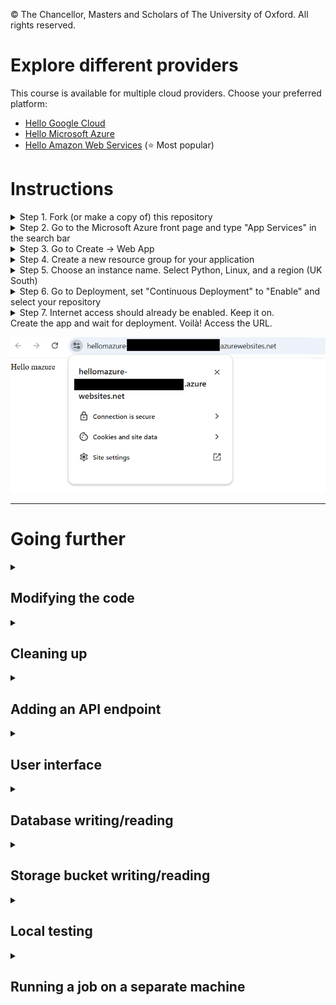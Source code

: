 © The Chancellor, Masters and Scholars of The University of Oxford. All rights reserved.

# Explore different providers

This course is available for multiple cloud providers. Choose your preferred platform:

- [Hello Google Cloud](https://github.com/Oxford-Research-Cloud-Competency-Centre/Hello-gcloud)
- [Hello Microsoft Azure](https://github.com/Oxford-Research-Cloud-Competency-Centre/Hello-mazure)
- [Hello Amazon Web Services](https://github.com/Oxford-Research-Cloud-Competency-Centre/Hello-aws) (⭐ Most popular)

# Instructions

<details>
<summary>Step 1. Fork (or make a copy of) this repository</summary>

![Step 2](README_images/download.png)

***
</details>
<details>
<summary>Step 2. Go to the Microsoft Azure front page and type "App Services" in the search bar</summary>

![Step 2](README_images/img1.png)

***
</details>
<details>
<summary>Step 3. Go to Create -> Web App</summary>

![Step 3](README_images/img2.png)

***
</details>
<details>
<summary>Step 4. Create a new resource group for your application</summary>

![Step 4](README_images/img6.png)

***
</details>
<details>
<summary>Step 5. Choose an instance name. Select Python, Linux, and a region (UK South)</summary>

![Step 5](README_images/img3.png)

***
</details>
<details>
<summary>Step 6. Go to Deployment, set "Continuous Deployment" to "Enable" and select your repository</summary>

![Step 6](README_images/img4.png)

***
</details>
<details>
<summary>Step 7. Internet access should already be enabled. Keep it on.</summary>

![Step 7](README_images/img7.png)

***
</details>
Create the app and wait for deployment. Voilà! Access the URL.

![Voilà](README_images/img5.png)

***

# Going further

<details>
<summary><h2>Modifying the code</h2></summary>

You can commit some changes to your repository and watch how the service is updated automatically. 

</details>

<details>
<summary><h2>Cleaning up</h2></summary>

The simplest way to delete all the resources you just created is to type "Resource Groups" in the search bar and delete the group that you created earlier.

![Deleting a service](README_images/resource_group.png)

</details>

<details>
<summary><h2>Adding an API endpoint</h2></summary>

Add the following code in app.py

```	
@app.route("/hello_api")
def hello_api():
    return {
		"name": "Wrinkle Five Star",
		"species": "Duck",
		"breed": "American Pekin",
		"hatching_date": "2020-09-09",
		"sex": "Male"
    }
```

Then test your endpoint

![API endpoint](README_images/hello_api.png)

</details>

<details>
<summary><h2>User interface</h2></summary>

Missing content

</details>

<details>
<summary><h2>Database writing/reading</h2></summary>

<details>
<summary>Go to the Azure Console and type "SQL" in the search bar</summary>
Missing content
</details>

</details>

<details>
<summary><h2>Storage bucket writing/reading</h2></summary>

<details>
<summary>Go to the Azure Console and type "Storage accounts" in the search bar</summary>
Missing content
</details>

</details>

<details>
<summary><h2>Local testing</h2></summary>

After a while, it's not fun anymore to wait for deployment. You want to test your changes before. 

<details>
<summary>Step 1. Install git and clone the repository on your local machine</summary>

```	
	git clone {repository_link}
```

***
</details>
<details>
<summary>Step 2. Install Python</summary>

```	
https://www.python.org/downloads/
```

***
</details>
<details>
<summary>Step 3. Install dependencies</summary>

```	
	 py -m pip install flask
```

***
</details>
<details>
<summary>Step 4. Run flask</summary>

```	
	 py -m flask run
```

Open localhost:5000 in your browser.  

***
</details>

![Local testing](README_images/local_testing.png)

</details>

<details>
<summary><h2>Running a job on a separate machine</h2></summary>

This web server is not powerful enough to handle sophisticated tasks. What if GPUs are needed for a heavy workflow? Then you need the ability to create machines dynamically and control them remotely (Infrastructure as Code). 

<details>
<summary>Install dependencies</summary>
Missing content
</details>

</details>
